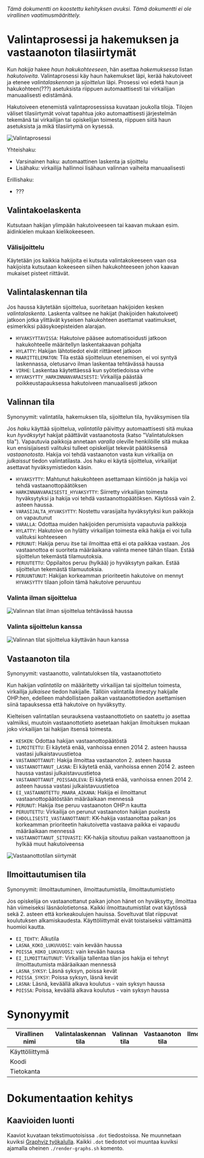 *Tämä dokumentti on koostettu kehityksen avuksi. Tämä dokumentti ei ole
virallinen vaatimusmäärittely.*

# Valintaprosessi ja hakemuksen ja vastaanoton tilasiirtymät

Kun *hakija* hakee *haun* *hakukohteeseen*, hän asettaa *hakemuksessa* listan
*hakutoiveita*. Valintaprosessi käy haun hakemukset läpi, kerää hakutoiveet ja etenee *valintalaskennan*
ja *sijoittelun* läpi. Prosessi voi edetä haun ja hakukohteen(???) asetuksista
riippuen automaattisesti tai virkailijan manuaalisesti edistämänä.

Hakutoiveen etenemistä valintaprosessissa kuvataan joukolla
tiloja. Tilojen väliset tilasiirtymät voivat tapahtua joko automaattisesti järjestelmän tekemänä
tai virkailijan tai opiskelijan toimesta, riippuen siitä haun asetuksista ja
mikä tilasiirtymä on kysessä.

![Valintaprosessi](img/valintaprosessi.png)

Yhteishaku:
* Varsinainen haku: automaattinen laskenta ja sijoittelu
* Lisähaku: virkailija hallinnoi lisähaun valinnan vaiheita manuaalisesti

Erillishaku:
* ???

## Valintakoelaskenta

Kutsutaan hakijan ylimpään hakutoiveeseen tai kaavan mukaan esim. äidinkielen
mukaan kielikokeeseen.


### Välisijoittelu

Käytetään jos kaikkia hakijoita ei kutsuta valintakokeeseen vaan osa
hakijoista kutsutaan kokeeseen siihen hakukohteeseen johon kaavan mukaiset
pisteet riittävät.


## Valintalaskennan tila

Jos haussa käytetään sijoittelua, suoritetaan hakijoiden kesken *valintalaskenta*.
Laskenta valitsee ne hakijat (hakijoiden hakutoiveet) jatkoon jotka ylittävät
kyseisen hakukohteen asettamat vaatimukset, esimerkiksi pääsykoepisteiden
alarajan.

- `HYVAKSYTTAVISSA`: Hakutoive pääsee automatisoidusti jatkoon hakukohteelle
  määritellyn laskentakaavan pohjalta
- `HYLATTY`: Hakijan lähtotiedot eivät riittäneet jatkoon
- `MAARITTELEMATON`: Tila estää sijoitteluun etenemisen, ei voi syntyä
  laskennassa, oletusarvo ilman laskentaa tehtävässä haussa
- `VIRHE`: Laskentaa käytettäessä kun syötetiedoissa virhe
- `HYVAKSYTTY_HARKINNANVARAISESTI`: Virkailija päästää poikkeustapauksessa
  hakutoiveen manuaalisesti jatkoon


## Valinnan tila

Synonyymit: valintatila, hakemuksen tila, sijoittelun tila, hyväksymisen tila

Jos *haku* käyttää sijoittelua, *valintatila* päivittyy automaattisesti sitä
mukaa kun *hyväksytyt* hakijat päättävät vastaanotosta (katso "Valintatuloksen
tila"). Vapautuvia paikkoja annetaan *varalla* oleville henkilöille sitä mukaa
kun ensisijaisesti valituksi tulleet opiskelijat tekevät päätöksensä
*vastaanotosta*. Hakija voi tehdä vastaanoton vasta kun virkailija on
*julkaissut* tiedon valintatilasta. Jos haku ei käytä sijoittelua, virkailijat
asettavat hyväksymistiedon käsin.

- `HYVAKSYTTY`: Mahtunut hakukohteen asettamaan kiintiöön ja hakija voi tehdä
  vastaanottopäätöksen
- `HARKINNANVARAISESTI_HYVAKSYTTY`: Siirretty virkailijan toimesta
  hyväksytyksi ja hakija voi tehdä vastaanottopäätöksen. Käytössä vain 2.
  asteen haussa.
- `VARASIJALTA_HYVAKSYTTY`: Nostettu varasijalta hyväksytyksi kun paikkoja on
  vapautunut
- `VARALLA`: Odottaa muiden hakijoiden perumisista vapautuvia paikkoja
- `HYLATTY`: Hakutoive on hylätty virkailijan toimesta eikä hakija ei voi
  tulla valituksi kohteeseen
- `PERUNUT`: Hakija peruu itse tai ilmoittaa että ei ota paikkaa vastaan. Jos
  vastaanottoa ei suoriteta määräaikana valinta menee tähän tilaan. Estää
  sijoittelun tekemästä tilamuutoksia.
- `PERUUTETTU`: Oppilaitos peruu (hylkää) jo hyväksytyn paikan. Estää
  sijoittelun tekemästä tilamuutoksia.
- `PERUUNTUNUT`: Hakijan korkeamman prioriteetin hakutoive on mennyt
  `HYVAKSYTTY` tilaan jolloin tämä hakutoive peruuntuu


### Valinta ilman sijoittelua

![Valinnan tilat ilman sijoittelua tehtävässä haussa](img/valintatila_ilman_sijoittelua.png)


### Valinta sijoittelun kanssa

![Valinnan tilat sijoittelua käyttävän haun kanssa](img/valintatila_sijoittelulla.png)


## Vastaanoton tila

Synonyymit: vastaanotto, valintatuloksen tila, vastaanottotieto

Kun hakijan *valintatila* on määäritetty virkailijan tai sijoittelun toimesta,
virkailija *julkaisee* tiedon hakijalle. Tällöin valintatila ilmestyy
hakijalle OHP:hen, edelleen mahdollistaen paikan vastaanottotiedon asettamisen
siinä tapauksessa että hakutoive on hyväksytty.

Kielteisen valintatilan seurauksena vastaanottotieto on saatettu jo asettaa
valmiiksi, muutoin vastaanottotieto asetetaan hakijan ilmoituksen mukaan joko
virkailijan tai hakijan itsensä toimesta.

- `KESKEN`: Odottaa hakijan vastaanottopäätöstä
- `ILMOITETTU`: Ei käytetä enää, vanhoissa ennen 2014 2. asteen haussa vastasi
  julkaistavuustietoa
- `VASTAANOTTANUT`: Hakija ilmoittaa vastaanoton 2. asteen haussa
- `VASTAANOTTANUT_LASNA`: Ei käytetä enää, vanhoissa ennen 2014 2. asteen
  haussa vastasi julkaistavuustietoa
- `VASTAANOTTANUT_POISSAOLEVA`: Ei käytetä enää, vanhoissa ennen 2014 2.
  asteen haussa vastasi julkaistavuustietoa
- `EI_VASTAANOTETTU_MAARA_AIKANA`: Hakija ei ilmoittanut vastaanottopäätöstään
  määräaikaan mennessä
- `PERUNUT`: Hakija itse peruu vastaanoton OHP:n kautta
- `PERUUTETTU`: Virkailija on perunut vastaanoton hakijan puolesta
- `EHDOLLISESTI_VASTAANOTTANUT`: KK-hakija vastaanottaa paikan jos korkeamman
  prioriteetin hakutoivetta vastaava paikka ei vapaudu määräaikaan mennessä
- `VASTAANOTTANUT_SITOVASTI`: KK-hakija sitoutuu paikan vastaanottoon ja hylkää
  muut hakutoiveensa

![Vastaanottotilan siirtymät](img/vastaanotto.png)


## Ilmoittautumisen tila

Synonyymit: ilmoittautuminen, ilmoittautumistila, ilmoittautumistieto

Jos opiskelija on vastaanottanut paikan johon hänet on hyväksytty, ilmoittaa
hän viimeiseksi läsnäolotietonsa. Kaikki ilmoittautumistilat ovat käytössä
sekä 2. asteen että korkeakoulujen hauissa. Soveltuvat tilat riippuvat
koulutuksen alkamiskaudesta. Käyttöliittymät eivät toistaiseksi välttämättä
huomioi kautta.

- `EI_TEHTY`: Alkutila
- `LASNA_KOKO_LUKUVUOSI`: vain kevään haussa
- `POISSA_KOKO_LUKUVUOSI`: vain kevään haussa
- `EI_ILMOITTAUTUNUT`: Virkailija tallentaa tilan jos hakija ei tehnyt
  ilmoittautumista määräaikaan mennessä
- `LASNA_SYKSY`: Läsnä syksyn, poissa kevät
- `POISSA_SYKSY`: Poissa syksyn, läsnä kevät
- `LASNA`: Läsnä, keväällä alkava koulutus - vain syksyn haussa
- `POISSA`: Poissa, keväällä alkava koulutus - vain syksyn haussa

# Synonyymit

| Virallinen nimi | Valintalaskennan tila | Valinnan tila | Vastaanoton tila | Ilmoittautumisen tila |
| --- | --- | --- | --- | --- |
| Käyttöliittymä |  |  |  |  |
| Koodi |  |  |  |  |
| Tietokanta |  |  |  |  |

# Dokumentaation kehitys

## Kaavioiden luonti

Kaaviot kuvataan tekstimuotoisissa `.dot` tiedostoissa. Ne muunnetaan kuviksi
[Graphviz työkalulla](http://www.graphviz.org/). Kaikki `.dot` tiedostot voi
muuntaa kuviksi ajamalla oheinen `./render-graphs.sh` komento.
